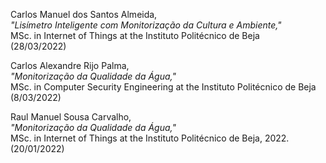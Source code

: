 ---
---

Carlos Manuel dos Santos Almeida,  
_"Lisímetro Inteligente com Monitorização da Cultura e Ambiente,"_  
MSc. in Internet of Things at the Instituto Politécnico de Beja  
(28/03/2022)

Carlos Alexandre Rijo Palma,  
_"Monitorização da Qualidade da Água,"_  
MSc. in Computer Security Engineering at the Instituto Politécnico de Beja  
(8/03/2022)

Raul Manuel Sousa Carvalho,  
_"Monitorização da Qualidade da Água,"_  
MSc. in Internet of Things at the Instituto Politécnico de Beja, 2022.  
(20/01/2022)